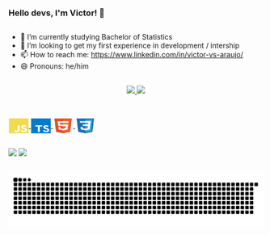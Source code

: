 ### Hello devs, I'm Victor! 👋
##

- 🔭 I’m currently studying Bachelor of Statistics
- 👯 I’m looking to get my first experience in development / intership
- 📫 How to reach me: https://www.linkedin.com/in/victor-vs-araujo/
- 😄 Pronouns: he/him

##

<div align="center">
  <a href="https://github.com/victoriaaraujo10">
  <img height="180em" src="https://github-readme-stats.vercel.app/api?username=victoriaaraujo10&show_icons=true&theme=dark&include_all_commits=true&count_private=true"/>
  <img height="180em" src="https://github-readme-stats.vercel.app/api/top-langs/?username=victoriaaraujo10&layout=compact&langs_count=7&theme=dark"/>
</div>
  
 ##
  
<div style="display: inline_block"><br>
  <img align="center" alt="Js" height="30" width="40" src="https://raw.githubusercontent.com/devicons/devicon/master/icons/javascript/javascript-plain.svg">
  <img align="center" alt="Ts" height="30" width="40" src="https://raw.githubusercontent.com/devicons/devicon/master/icons/typescript/typescript-plain.svg">
  <img align="center" alt="HTML" height="30" width="40" src="https://raw.githubusercontent.com/devicons/devicon/master/icons/html5/html5-original.svg">
  <img align="center" alt="CSS" height="30" width="40" src="https://raw.githubusercontent.com/devicons/devicon/master/icons/css3/css3-original.svg">
</div>
  
 ##
  
<div> 
  <a href = "mailto:victoriaaraujo10@gmail.com"><img src="https://img.shields.io/badge/-Gmail-%23333?style=for-the-badge&logo=gmail&logoColor=white" target="_blank"></a>
  <a href="https://www.linkedin.com/in/vict%C3%B3ria-virginia-s-de-ara%C3%BAjo/" target="_blank"><img src="https://img.shields.io/badge/-LinkedIn-%230077B5?style=for-the-badge&logo=linkedin&logoColor=white" target="_blank"></a> 
</div>
  
 ##

![snake gif](https://github.com/victoriaaraujo10/victoriaaraujo10/blob/output/github-contribution-grid-snake.svg)
